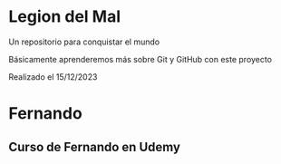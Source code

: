 # Legion del Mal
Un repositorio para conquistar el mundo

Básicamente aprenderemos más sobre Git y GitHub con este proyecto

Realizado el 15/12/2023

# Fernando


## Curso de Fernando en Udemy
